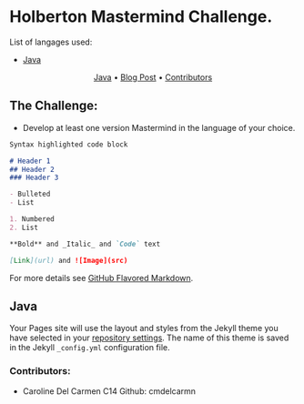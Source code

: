 # Holberton Mastermind Challenge.

List of langages used:
* <a href="Java 14">Java</a>
<p align="center">
  <a href="Java">Java</a> •
  <a href="#Blog-Post">Blog Post</a> •
  <a href="#Contributors">Contributors</a>
</p> 

## The Challenge:

* Develop at least one version Mastermind in the language of your choice.

```markdown
Syntax highlighted code block

# Header 1
## Header 2
### Header 3

- Bulleted
- List

1. Numbered
2. List

**Bold** and _Italic_ and `Code` text

[Link](url) and ![Image](src)
```

For more details see [GitHub Flavored Markdown](https://guides.github.com/features/mastering-markdown/).

## Java 

Your Pages site will use the layout and styles from the Jekyll theme you have selected in your [repository settings](https://github.com/cmdelcarmen/mastermind-hack-day/settings/pages). The name of this theme is saved in the Jekyll `_config.yml` configuration file.

### Contributors:
* Caroline Del Carmen C14 Github: cmdelcarmn 
